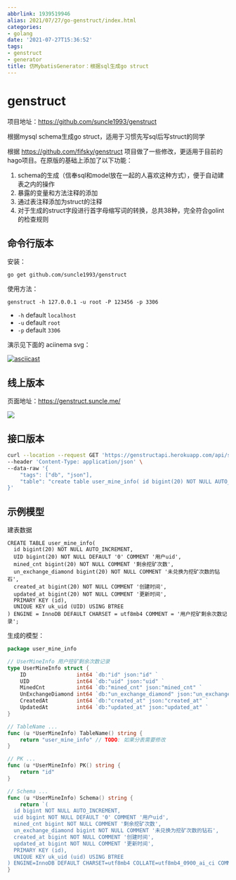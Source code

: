 ```yaml
---
abbrlink: 1939519946
alias: 2021/07/27/go-genstruct/index.html
categories:
- golang
date: '2021-07-27T15:36:52'
tags:
- genstruct
- generator
title: 仿MybatisGenerator：根据sql生成go struct
---
```








# genstruct

项目地址：https://github.com/suncle1993/genstruct

根据mysql schema生成go struct，适用于习惯先写sql后写struct的同学

根据 https://github.com/fifsky/genstruct 项目做了一些修改，更适用于目前的hago项目。在原版的基础上添加了以下功能：

1. schema的生成（信奉sql和model放在一起的人喜欢这种方式），便于自动建表之内的操作
2. 暴露的变量和方法注释的添加
3. 通过表注释添加为struct的注释
4. 对于生成的struct字段进行首字母缩写词的转换，总共38种，完全符合golint的检查规则

<!--more-->

## 命令行版本

安装：

```
go get github.com/suncle1993/genstruct
```

使用方法：

```
genstruct -h 127.0.0.1 -u root -P 123456 -p 3306
```

* `-h` default `localhost`
* `-u` default `root`
* `-p` default `3306`

演示见下面的 aciinema svg：

[![asciicast](https://asciinema.org/a/X5sk7TqrTTjF8AhN764K0Fc6m.svg)](https://asciinema.org/a/X5sk7TqrTTjF8AhN764K0Fc6m)

## 线上版本

页面地址：https://genstruct.suncle.me/

![](https://suncle-public.oss-cn-shenzhen.aliyuncs.com/uPic/DV5XD3-1627372059061.png)


## 接口版本

```bash
curl --location --request GET 'https://genstructapi.herokuapp.com/api/struct/generate' \
--header 'Content-Type: application/json' \
--data-raw '{
    "tags": ["db", "json"],
    "table": "create table user_mine_info( id bigint(20) NOT NULL AUTO_INCREMENT, uid bigint(20) NOT NULL DEFAULT '\''0'\'' COMMENT '\''用户uid'\'', mined_cnt bigint(20) NOT NULL COMMENT '\''剩余挖矿次数'\'', un_exchange_diamond bigint(20) NOT NULL COMMENT '\''未兑换为挖矿次数的钻石'\'', created_at bigint(20) NOT NULL COMMENT '\''创建时间'\'', updated_at bigint(20) NOT NULL COMMENT '\''更新时间'\'', PRIMARY KEY (id), UNIQUE KEY uk_uid (uid) USING BTREE) ENGINE = InnoDB DEFAULT CHARSET = utf8mb4 COMMENT = '\''用户挖矿剩余次数记录'\'';"
}'
```

## 示例模型

建表数据

```mysql
CREATE TABLE user_mine_info(
  id bigint(20) NOT NULL AUTO_INCREMENT, 
  UID bigint(20) NOT NULL DEFAULT '0' COMMENT '用户uid', 
  mined_cnt bigint(20) NOT NULL COMMENT '剩余挖矿次数', 
  un_exchange_diamond bigint(20) NOT NULL COMMENT '未兑换为挖矿次数的钻石', 
  created_at bigint(20) NOT NULL COMMENT '创建时间', 
  updated_at bigint(20) NOT NULL COMMENT '更新时间', 
  PRIMARY KEY (id), 
  UNIQUE KEY uk_uid (UID) USING BTREE
) ENGINE = InnoDB DEFAULT CHARSET = utf8mb4 COMMENT = '用户挖矿剩余次数记录';

```

生成的模型：

```go
package user_mine_info

// UserMineInfo 用户挖矿剩余次数记录
type UserMineInfo struct {
	ID                int64 `db:"id" json:"id" `
	UID               int64 `db:"uid" json:"uid" `                                 // 用户uid
	MinedCnt          int64 `db:"mined_cnt" json:"mined_cnt" `                     // 剩余挖矿次数
	UnExchangeDiamond int64 `db:"un_exchange_diamond" json:"un_exchange_diamond" ` // 未兑换为挖矿次数的钻石
	CreatedAt         int64 `db:"created_at" json:"created_at" `                   // 创建时间
	UpdatedAt         int64 `db:"updated_at" json:"updated_at" `                   // 更新时间
}

// TableName ...
func (u *UserMineInfo) TableName() string {
	return "user_mine_info" // TODO: 如果分表需要修改
}

// PK ...
func (u *UserMineInfo) PK() string {
	return "id"
}

// Schema ...
func (u *UserMineInfo) Schema() string {
	return `(
  id bigint NOT NULL AUTO_INCREMENT,
  uid bigint NOT NULL DEFAULT '0' COMMENT '用户uid',
  mined_cnt bigint NOT NULL COMMENT '剩余挖矿次数',
  un_exchange_diamond bigint NOT NULL COMMENT '未兑换为挖矿次数的钻石',
  created_at bigint NOT NULL COMMENT '创建时间',
  updated_at bigint NOT NULL COMMENT '更新时间',
  PRIMARY KEY (id),
  UNIQUE KEY uk_uid (uid) USING BTREE
) ENGINE=InnoDB DEFAULT CHARSET=utf8mb4 COLLATE=utf8mb4_0900_ai_ci COMMENT='用户挖矿剩余次数记录'`
}
```
